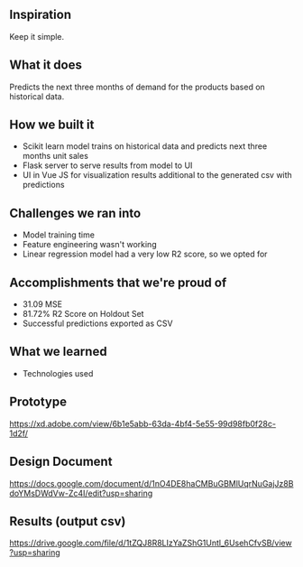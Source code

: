 ## Inspiration
Keep it simple.

## What it does
Predicts the next three months of demand for the products based on historical data.

## How we built it
- Scikit learn model trains on historical data and predicts next three months unit sales
- Flask server to serve results from model to UI
- UI in Vue JS for visualization results additional to the generated csv with predictions

## Challenges we ran into
- Model training time
- Feature engineering wasn't working
- Linear regression model had a very low R2 score, so we opted for 

## Accomplishments that we're proud of
- 31.09 MSE
- 81.72% R2 Score on Holdout Set
- Successful predictions exported as CSV

## What we learned
- Technologies used

## Prototype
https://xd.adobe.com/view/6b1e5abb-63da-4bf4-5e55-99d98fb0f28c-1d2f/

## Design Document
https://docs.google.com/document/d/1nO4DE8haCMBuGBMlUqrNuGajJz8BdoYMsDWdVw-Zc4I/edit?usp=sharing

## Results (output csv)
https://drive.google.com/file/d/1tZQJ8R8LIzYaZShG1Untl_6UsehCfvSB/view?usp=sharing
